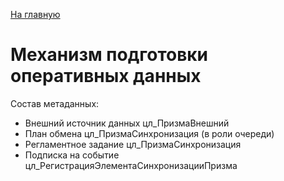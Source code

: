 [На главную](/README.md)
# Механизм подготовки оперативных данных
Состав метаданных:

<ul>
    <li>Внешний источник данных цл_ПризмаВнешний</li>
    <li>План обмена цл_ПризмаСинхронизация (в роли очереди)</li>
    <li>Регламентное задание цл_ПризмаСинхронизация</li>
    <li>Подписка на событие цл_РегистрацияЭлементаСинхронизацииПризма</li>
</ul>

